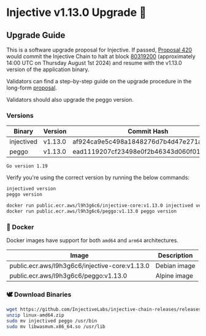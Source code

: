 # Injective v1.13.0 Upgrade 🥷

## Upgrade Guide


This is a software upgrade proposal for Injective. If passed, [Proposal 420](https://hub.injective.network/proposals/420/) would commit the Injective Chain to halt at block [80319200](https://www.mintscan.io/injective/blocks/80319200) (approximately 14:00 UTC on Thursday August 1st 2024) and resume with the v1.13.0 version of the application binary.

Validators can find a step-by-step guide on the upgrade procedure in the long-form [proposal](https://docs.injective.network/nodes/Validators/mainnet/Canonical_Chain_Upgrade/canonical-13).

Validators should also upgrade the peggo version.

### Versions

| Binary    | Version |Commit Hash
| -------- | ------- |------- |
| injectived  | v1.13.0   |af924ca9e5c498a1848276d7b4d47e271a676f0e|
| peggo  | v1.13.0   |ead1119207cf23498e0f2b46343d060f01e7b353|

`Go version 1.19`

Verify you're using the correct version by running the below commands:
```bash
injectived version
peggo version
```

```bash
docker run public.ecr.aws/l9h3g6c6/injective-core:v1.13.0 injectived version
docker run public.ecr.aws/l9h3g6c6/peggo:v1.13.0 peggo version
```

### 🐳 Docker

Docker images have support for both `amd64` and `arm64` architectures.

| Image    | Description |
| -------- | ------- |
| public.ecr.aws/l9h3g6c6/injective-core:v1.13.0 | Debian image |
| public.ecr.aws/l9h3g6c6/peggo:v1.13.0 | Alpine image |

### 🕊️ Download Binaries

```bash
wget https://github.com/InjectiveLabs/injective-chain-releases/releases/download/v1.13.0-1722157491/linux-amd64.zip
unzip linux-amd64.zip
sudo mv injectived peggo /usr/bin
sudo mv libwasmvm.x86_64.so /usr/lib
```
